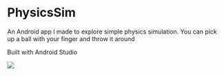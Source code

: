 # PhysicsSim
An Android app I made to explore simple physics simulation. You can pick up a ball with your finger and throw it around

Built with Android Studio

![](https://media.giphy.com/media/OCrbqsfYxx8kNbcTjh/giphy.gif)
